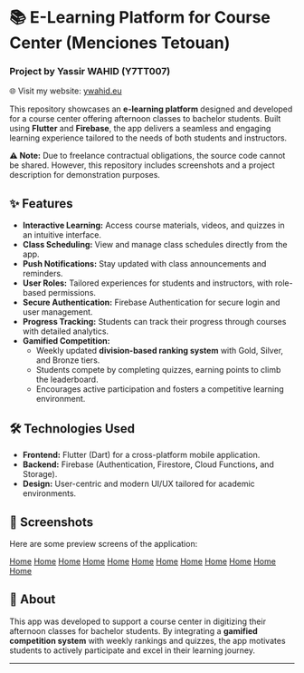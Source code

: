 # 📚 E-Learning Platform for Course Center  (Menciones Tetouan)

### Project by **Yassir WAHID (Y7TT007)**  
🌐 Visit my website: [ywahid.eu](https://ywahid.eu)  

This repository showcases an **e-learning platform** designed and developed for a course center offering afternoon classes to bachelor students. Built using **Flutter** and **Firebase**, the app delivers a seamless and engaging learning experience tailored to the needs of both students and instructors.  

**⚠️ Note:** Due to freelance contractual obligations, the source code cannot be shared. However, this repository includes screenshots and a project description for demonstration purposes.  

## ✨ Features  

- **Interactive Learning:** Access course materials, videos, and quizzes in an intuitive interface.  
- **Class Scheduling:** View and manage class schedules directly from the app.  
- **Push Notifications:** Stay updated with class announcements and reminders.  
- **User Roles:** Tailored experiences for students and instructors, with role-based permissions.  
- **Secure Authentication:** Firebase Authentication for secure login and user management.  
- **Progress Tracking:** Students can track their progress through courses with detailed analytics.  
- **Gamified Competition:**  
  - Weekly updated **division-based ranking system** with Gold, Silver, and Bronze tiers.  
  - Students compete by completing quizzes, earning points to climb the leaderboard.  
  - Encourages active participation and fosters a competitive learning environment.  

## 🛠️ Technologies Used  

- **Frontend:** Flutter (Dart) for a cross-platform mobile application.  
- **Backend:** Firebase (Authentication, Firestore, Cloud Functions, and Storage).  
- **Design:** User-centric and modern UI/UX tailored for academic environments.  

## 📸 Screenshots  

Here are some preview screens of the application:  

[Home](./Android%20Large%20-%2012.png)
[Home](./Android%20Large%20-%201.png)
[Home](./Android%20Large%20-%202.png)
[Home](./Android%20Large%20-%203.png)
[Home](./Android%20Large%20-%204.png)
[Home](./Android%20Large%20-%205.png)
[Home](./Android%20Large%20-%206.png)
[Home](./Android%20Large%20-%207.png)
[Home](./Android%20Large%20-%208.png)
[Home](./Android%20Large%20-%209.png)
[Home](./Android%20Large%20-%2010.png)
[Home](./Android%20Large%20-%2011.png)


## 📌 About  

This app was developed to support a course center in digitizing their afternoon classes for bachelor students. By integrating a **gamified competition system** with weekly rankings and quizzes, the app motivates students to actively participate and excel in their learning journey.  

---
